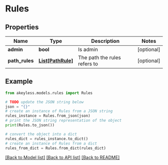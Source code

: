 # Rules


## Properties

Name | Type | Description | Notes
------------ | ------------- | ------------- | -------------
**admin** | **bool** | Is admin | [optional] 
**path_rules** | [**List[PathRule]**](PathRule.md) | The path the rules refers to | [optional] 

## Example

```python
from akeyless.models.rules import Rules

# TODO update the JSON string below
json = "{}"
# create an instance of Rules from a JSON string
rules_instance = Rules.from_json(json)
# print the JSON string representation of the object
print(Rules.to_json())

# convert the object into a dict
rules_dict = rules_instance.to_dict()
# create an instance of Rules from a dict
rules_from_dict = Rules.from_dict(rules_dict)
```
[[Back to Model list]](../README.md#documentation-for-models) [[Back to API list]](../README.md#documentation-for-api-endpoints) [[Back to README]](../README.md)


